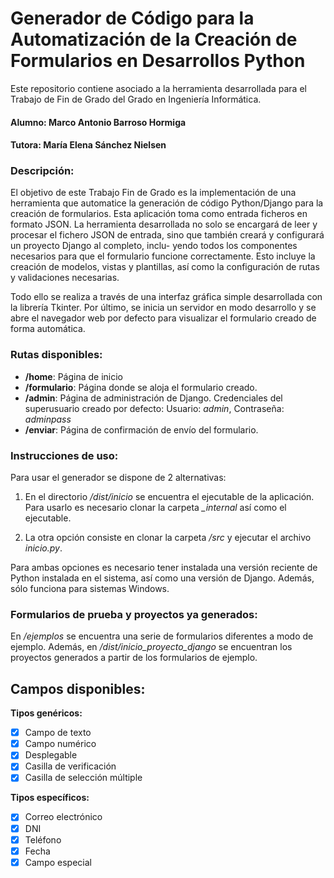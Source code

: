 # Generador de Código para la Automatización de la Creación de Formularios en Desarrollos Python
Este repositorio contiene asociado a la herramienta desarrollada para el Trabajo de Fin de Grado del Grado en Ingeniería Informática.

#### Alumno: **Marco Antonio Barroso Hormiga**
#### Tutora: **María Elena Sánchez Nielsen**

### Descripción:

El objetivo de este Trabajo Fin de Grado es la implementación de una herramienta que automatice la generación de código Python/Django para la creación de formularios. Esta aplicación toma como entrada ficheros en formato JSON. La herramienta desarrollada no solo se encargará de leer y procesar el fichero JSON
de entrada, sino que también creará y configurará un proyecto Django al completo, inclu-
yendo todos los componentes necesarios para que el formulario funcione correctamente.
Esto incluye la creación de modelos, vistas y plantillas, así como la configuración de rutas
y validaciones necesarias.

Todo ello se realiza a través de una interfaz gráfica simple desarrollada con la librería Tkinter. Por último, se inicia un servidor en modo desarrollo y se abre el navegador web por defecto para visualizar el formulario creado de forma automática.

### Rutas disponibles:

- **/home**: Página de inicio
- **/formulario**: Página donde se aloja el formulario creado.
- **/admin**: Página de administración de Django. Credenciales del superusuario creado por defecto: Usuario: _admin_, Contraseña: _adminpass_
- **/enviar**: Página de confirmación de envío del formulario.


### Instrucciones de uso:
Para usar el generador se dispone de 2 alternativas:

1. En el directorio _/dist/inicio_ se encuentra el ejecutable de la aplicación. Para usarlo es necesario clonar la carpeta _\_internal_ así como el ejecutable.

2. La otra opción consiste en clonar la carpeta _/src_ y ejecutar el archivo _inicio.py_.

Para ambas opciones es necesario tener instalada una versión reciente de Python instalada en el sistema, así como una versión de Django. Además, sólo funciona para sistemas Windows.


### Formularios de prueba y proyectos ya generados:

En _/ejemplos_ se encuentra una serie de formularios diferentes a modo de ejemplo. Además, en _/dist/inicio\_proyecto\_django_ se encuentran los proyectos generados a partir de los formularios de ejemplo.


## Campos disponibles:

**Tipos genéricos:**
- [x] Campo de texto
- [x] Campo numérico
- [x] Desplegable
- [x] Casilla de verificación
- [x] Casilla de selección múltiple

**Tipos específicos:**
- [x] Correo electrónico
- [x] DNI
- [x] Teléfono
- [x] Fecha
- [x] Campo especial